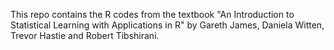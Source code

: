 This repo contains the R codes from the textbook "An Introduction to Statistical Learning
with Applications in R" by Gareth James, Daniela Witten, Trevor Hastie and Robert Tibshirani.

